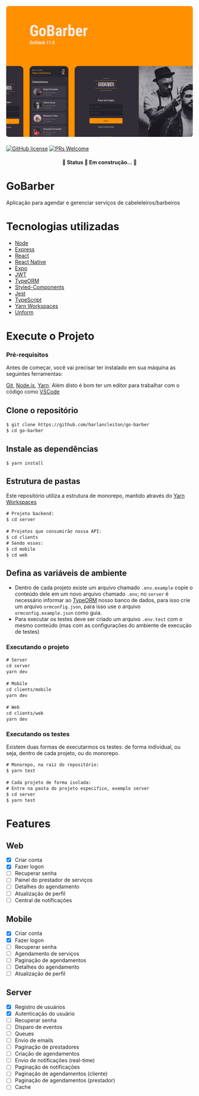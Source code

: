 <div  align="center"  style="margin-bottom: 20px;">
<img  alt="gobarber"  src="./assets/banner.png"  width="auto"  heigth="auto"/>
</div>

[![GitHub license](https://img.shields.io/github/license/harlancleiton/go-barber?style=flat-square)](https://github.com/harlancleiton/go-barber/blob/master/LICENSE)
[![PRs Welcome](https://img.shields.io/badge/PRs-welcome-brightgreen.svg?style=flat-square)](http://makeapullrequest.com)

<h4 align="center">
🚧 Status 🚀 Em construção... 🚧
</h4>

# GoBarber

Aplicação para agendar e gerenciar serviços de cabeleleiros/barbeiros

# Tecnologias utilizadas

- [Node](https://nodejs.org/en/)
- [Express](https://expressjs.com/)
- [React](https://reactjs.org/)
- [React Native](https://reactnative.dev/)
- [Expo](https://docs.expo.io/)
- [JWT](https://jwt.io/)
- [TypeORM](https://typeorm.io/)
- [Styled-Components](https://styled-components.com/)
- [Jest](https://jestjs.io/en/)
- [TypeScript](https://www.typescriptlang.org/)
- [Yarn Workspaces](https://classic.yarnpkg.com/en/docs/workspaces/)
- [Unform](https://unform.dev/)

# Execute o Projeto

### Pré-requisitos

Antes de começar, você vai precisar ter instalado em sua máquina as seguintes ferramentas:

[Git](https://git-scm.com), [Node.js](https://nodejs.org/en/), [Yarn](https://classic.yarnpkg.com/lang/en/). Além disto é bom ter um editor para trabalhar com o código como [VSCode](https://code.visualstudio.com/)

## Clone o repositório

    $ git clone https://github.com/harlancleiton/go-barber
    $ cd go-barber

## Instale as dependências

    $ yarn install

## Estrutura de pastas

Este repositório utiliza a estrutura de monorepo, mantido através do [Yarn Workspaces](https://classic.yarnpkg.com/en/docs/workspaces/)

    # Projeto backend:
    $ cd server

    # Projetos que consumirão nossa API:
    $ cd clients
    # Sendo esses:
    $ cd mobile
    $ cd web

## Defina as variáveis de ambiente

- Dentro de cada projeto existe um arquivo chamado `.env.example` copie o conteúdo dele em um novo arquivo chamado `.env`; no `server` é necessário informar ao [TypeORM](https://typeorm.io/) nosso banco de dados, para isso crie um arquivo `ormconfig.json`, para isso use o arquivo `ormconfig.example.json` como guia.
- Para executar os testes deve ser criado um arquivo `.env.test` com o mesmo conteúdo (mas com as configurações do ambiente de execução de testes)

### Executando o projeto

    # Server
    cd server
    yarn dev

    # Mobile
    cd clients/mobile
    yarn dev

    # Web
    cd clients/web
    yarn dev

### Executando os testes

Existem duas formas de executarmos os testes: de forma individual, ou seja, dentro de cada projeto, ou do monorepo.

    # Monorepo, na raiz do repositório:
    $ yarn test

    # Cada projeto de forma isolada:
    # Entre na pasta do projeto especifico, exemplo server
    $ cd server
    $ yarn test

# Features

## Web

- [x] Criar conta
- [x] Fazer logon
- [ ] Recuperar senha
- [ ] Painel do prestador de serviços
- [ ] Detalhes do agendamento
- [ ] Atualização de perfil
- [ ] Central de notificações

## Mobile

- [x] Criar conta
- [x] Fazer logon
- [ ] Recuperar senha
- [ ] Agendamento de serviços
- [ ] Paginação de agendamentos
- [ ] Detalhes do agendamento
- [ ] Atualização de perfil

## Server

- [x] Registro de usuários
- [x] Autenticação do usuário
- [ ] Recuperar senha
- [ ] Disparo de eventos
- [ ] Queues
- [ ] Envio de emails
- [ ] Paginação de prestadores
- [ ] Criação de agendamentos
- [ ] Envio de notificações (real-time)
- [ ] Paginação de notificações
- [ ] Paginação de agendamentos (cliente)
- [ ] Paginação de agendamentos (prestador)
- [ ] Cache
